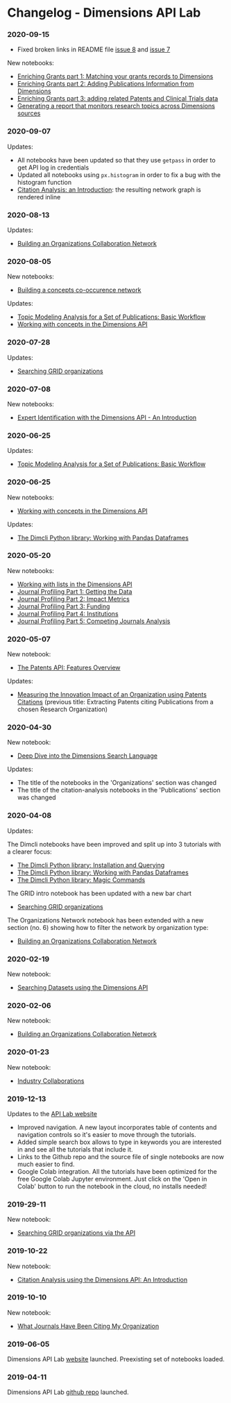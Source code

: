 # Changelog - Dimensions API Lab 


### 2020-09-15

* Fixed broken links in README file [issue 8](https://github.com/digital-science/dimensions-api-lab/issues/8) and [issue 7](https://github.com/digital-science/dimensions-api-lab/issues/7)

New notebooks:
* [Enriching Grants part 1: Matching your grants records to Dimensions](https://api-lab.dimensions.ai/cookbooks/3-grants/1-grants-enrichment-matching-records-to-dimensions.html)
* [Enriching Grants part 2: Adding Publications Information from Dimensions](https://api-lab.dimensions.ai/cookbooks/3-grants/2-grants-enrichment-adding-publications-information.html)
* [Enriching Grants part 3: adding related Patents and Clinical Trials data](https://api-lab.dimensions.ai/cookbooks/3-grants/3-grants-enrichment-adding-patents-cltrials-information.html)
* [Generating a report that monitors research topics across Dimensions sources](https://api-lab.dimensions.ai/cookbooks/10-misc/1-report-content-volumes-per-year.html)


### 2020-09-07

Updates:

* All notebooks have been updated so that they use `getpass` in order to get API log in credentials
* Updated all notebooks using `px.histogram` in order to fix a bug with the histogram function
* [Citation Analysis: an Introduction](https://api-lab.dimensions.ai/cookbooks/2-publications/Citation-Analysis.html): the resulting network graph is rendered inline 


### 2020-08-13

Updates:

* [Building an Organizations Collaboration Network](https://api-lab.dimensions.ai/cookbooks/8-organizations/3-Organizations-Collaboration-Network.html)


### 2020-08-05

New notebooks:
* [Building a concepts co-occurence network](https://api-lab.dimensions.ai/cookbooks/2-publications/Concepts-network-graph.html)

Updates:

* [Topic Modeling Analysis for a Set of Publications: Basic Workflow](https://api-lab.dimensions.ai/cookbooks/2-publications/Simple-topic-analysis.html)
* [Working with concepts in the Dimensions API](https://api-lab.dimensions.ai/cookbooks/1-getting-started/7-Working-with-concepts.html)


### 2020-07-28

Updates:

* [Searching GRID organizations](https://api-lab.dimensions.ai/cookbooks/8-organizations/1-GRID-preview.html)


### 2020-07-08

New notebooks:
* [Expert Identification with the Dimensions API - An Introduction](https://api-lab.dimensions.ai/cookbooks/7-researchers/Experts-search-introduction.html)


### 2020-06-25

Updates:
* [Topic Modeling Analysis for a Set of Publications: Basic Workflow](https://api-lab.dimensions.ai/cookbooks/2-publications/Simple-topic-analysis.html)


### 2020-06-25

New notebooks:
* [Working with concepts in the Dimensions API](https://api-lab.dimensions.ai/cookbooks/1-getting-started/7-Working-with-concepts.html)

Updates:
* [The Dimcli Python library: Working with Pandas Dataframes](https://api-lab.dimensions.ai/cookbooks/1-getting-started/3-Working-with-dataframes.html)


### 2020-05-20

New notebooks:
* [Working with lists in the Dimensions API](https://api-lab.dimensions.ai/cookbooks/1-getting-started/6-Working-with-lists.html)
* [Journal Profiling Part 1: Getting the Data](https://api-lab.dimensions.ai/cookbooks/2-publications/Journal-Profile-1-Gathering-data.html)
* [Journal Profiling Part 2: Impact Metrics](https://api-lab.dimensions.ai/cookbooks/2-publications/Journal-Profile-2-Researchers-Impact-Metrics.html)
* [Journal Profiling Part 3: Funding](https://api-lab.dimensions.ai/cookbooks/2-publications/Journal-Profile-3-Funding-of-Researchers.html)
* [Journal Profiling Part 4: Institutions](https://api-lab.dimensions.ai/cookbooks/2-publications/Journal-Profile-4-Institutions.html)
* [Journal Profiling Part 5: Competing Journals Analysis](https://api-lab.dimensions.ai/cookbooks/2-publications/Journal-Profile-5-Competitive-Analysis.html)


### 2020-05-07

New notebook:
* [The Patents API: Features Overview](https://api-lab.dimensions.ai/cookbooks/5-patents/1-introducing-patents.html)

Updates:
* [Measuring the Innovation Impact of an Organization using Patents Citations](https://api-lab.dimensions.ai/cookbooks/5-patents/1-Patents-referencing-a-Research-Organization.html) (previous title: Extracting Patents citing Publications from a chosen Research Organization) 


### 2020-04-30

New notebook:
* [Deep Dive into the Dimensions Search Language](https://api-lab.dimensions.ai/cookbooks/1-getting-started/5-Deep-dive-DSL-language.html)

Updates:
* The title of the notebooks in the 'Organizations' section was changed
* The title of the citation-analysis notebooks in the 'Publications' section was changed


### 2020-04-08

Updates:

The Dimcli notebooks have been improved and split up into 3 tutorials with a clearer focus:
* [The Dimcli Python library: Installation and Querying](https://api-lab.dimensions.ai/cookbooks/1-getting-started/1-Using-the-Dimcli-library-to-query-the-API.html)
* [The Dimcli Python library: Working with Pandas Dataframes](https://api-lab.dimensions.ai/cookbooks/1-getting-started/3-Working-with-dataframes.html)
* [The Dimcli Python library: Magic Commands](https://api-lab.dimensions.ai/cookbooks/1-getting-started/4-Dimcli-magic-commands.html)

The GRID intro notebook has been updated with a new bar chart
* [Searching GRID organizations](https://api-lab.dimensions.ai/cookbooks/8-organizations/1-GRID-preview.html)

The Organizations Network notebook has been extended with a new section (no. 6) showing how to filter the network by organization type:
* [Building an Organizations Collaboration Network](https://api-lab.dimensions.ai/cookbooks/8-organizations/3-Organizations-Collaboration-Network.html)


### 2020-02-19

New notebook:
* [Searching Datasets using the Dimensions API](https://api-lab.dimensions.ai/cookbooks/9-datasets/1-introducing-datasets.html)


### 2020-02-06

New notebook:
* [Building an Organizations Collaboration Network](https://api-lab.dimensions.ai/cookbooks/8-organizations/3-Organizations-Collaboration-Network.html)


### 2020-01-23

New notebook:
* [Industry Collaborations](https://digital-science.github.io/dimensions-api-lab/cookbooks/8-organizations/2-Industry-Collaboration.html)


### 2019-12-13

Updates to the [API Lab website](https://digital-science.github.io/dimensions-api-lab/)

* Improved navigation. A new layout incorporates table of contents and navigation controls so it's easier to move through the tutorials.
* Added simple search box allows to type in keywords you are interested in and see all the tutorials that include it.
* Links to the Github repo and the source file of single notebooks are now much easier to find.
* Google Colab integration. All the tutorials have been optimized for the free Google Colab Jupyter environment. Just click on the 'Open in Colab' button to run the notebook in the cloud, no installs needed!


### 2019-29-11

New notebook:
* [Searching GRID organizations via the API](https://api-lab.dimensions.ai/cookbooks/8-organizations/1-GRID-preview.html)


### 2019-10-22 

New notebook:
* [Citation Analysis using the Dimensions API: An Introduction](https://digital-science.github.io/dimensions-api-lab/cookbooks/2-publications/Citation-Analysis.html)


### 2019-10-10 

New notebook:
* [What Journals Have Been Citing My Organization](https://digital-science.github.io/dimensions-api-lab/cookbooks/2-publications/Which-Are-the-Journals-Citing-My-Organization.html)


### 2019-06-05 

Dimensions API Lab [website](https://github.com/digital-science/dimensions-api-lab/) launched. 
Preexisting set of notebooks loaded.


### 2019-04-11

Dimensions API Lab [github repo](https://github.com/digital-science/dimensions-api-lab/) launched. 